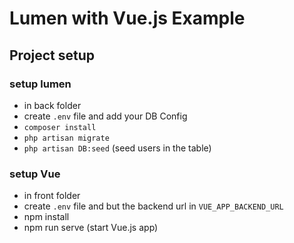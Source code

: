 # Lumen with Vue.js Example

## Project setup

### setup lumen
- in back folder 
- create `.env` file and add your DB Config
- `composer install`
- `php artisan migrate`
- `php artisan DB:seed` (seed users in the table) 


### setup Vue
- in front folder 
- create `.env` file and but the backend url in `VUE_APP_BACKEND_URL` 
- npm install
- npm run serve (start Vue.js app) 

